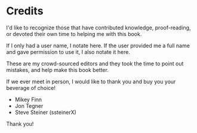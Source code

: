 # Credits

I'd like to recognize those that have contributed knowledge, proof-reading, or
devoted their own time to helping me with this book.

If I only had a user name, I notate here. If the user provided me a full name
and gave permission to use it, I also notate it here.

These are my crowd-sourced editors and they took the time to point out mistakes, 
and help make this book better.

If we ever meet in person, I would like to thank you and buy you your beverage
of choice!

* Mikey Finn
* Jon Tegner
* Steve Steiner (ssteinerX)

Thank you!
